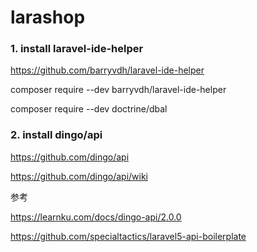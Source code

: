 # larashop


### 1. install laravel-ide-helper
https://github.com/barryvdh/laravel-ide-helper

composer require --dev barryvdh/laravel-ide-helper

composer require --dev doctrine/dbal


### 2. install dingo/api

https://github.com/dingo/api

https://github.com/dingo/api/wiki

参考

https://learnku.com/docs/dingo-api/2.0.0

https://github.com/specialtactics/laravel5-api-boilerplate


